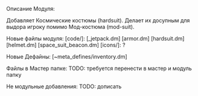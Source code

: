 Описание Модуля:

Добавляет Космические костюмы (hardsuit). Делает их досупным для выдора игроку помимо Мод-костюма (mod-suit).

Новые файлы модуля:
[code/]:
	[_jetpack.dm]
	[armor.dm]
	[hardsuit.dm]
	[helmet.dm]
	[space_suit_beacon.dm]
[icons/]:
	?

Новые Дефайны:
[~meta_defines/inventory.dm]

Файлы в Мастер папке:
TODO: требуется перенести в мастер и модуль папку

Не модульные добавления:
TODO: дописать
